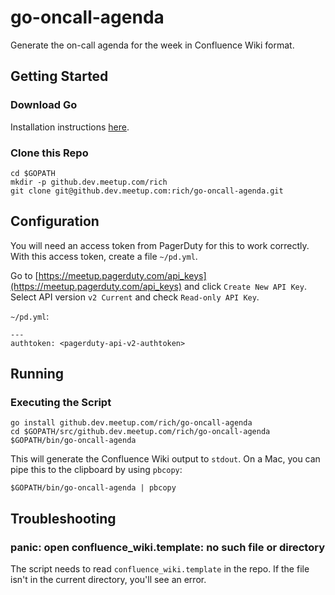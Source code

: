 # go-oncall-agenda

Generate the on-call agenda for the week in Confluence Wiki format.

## Getting Started

### Download Go

Installation instructions [here](https://golang.org/doc/install).

### Clone this Repo

	cd $GOPATH
	mkdir -p github.dev.meetup.com/rich
	git clone git@github.dev.meetup.com:rich/go-oncall-agenda.git
	
## Configuration

You will need an access token from PagerDuty for this to work correctly. With this access token, create a file `~/pd.yml`.

Go to [https://meetup.pagerduty.com/api_keys](https://meetup.pagerduty.com/api_keys) and click `Create New API Key`. Select API version `v2 Current` and check `Read-only API Key`. 

`~/pd.yml`:

	---
	authtoken: <pagerduty-api-v2-authtoken>

## Running

### Executing the Script

	go install github.dev.meetup.com/rich/go-oncall-agenda
	cd $GOPATH/src/github.dev.meetup.com/rich/go-oncall-agenda
	$GOPATH/bin/go-oncall-agenda

This will generate the Confluence Wiki output to `stdout`. On a Mac, you can pipe this to the clipboard by using `pbcopy`:

	$GOPATH/bin/go-oncall-agenda | pbcopy
	
## Troubleshooting

### panic: open confluence_wiki.template: no such file or directory

The script needs to read `confluence_wiki.template` in the repo. If the file isn't in the current directory, you'll see an error.
